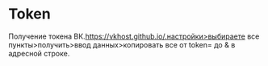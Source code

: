 # Token
Получение токена ВК.https://vkhost.github.io/.настройки>выбираете все пункты>получить>ввод данных>копировать все от token= до &amp; в адресной строке.
